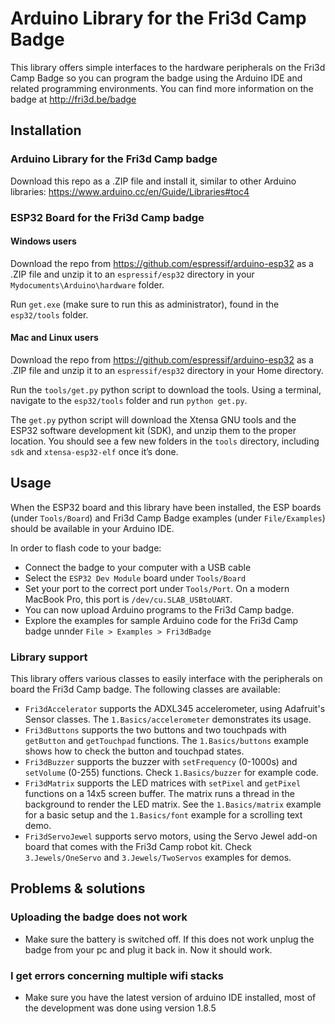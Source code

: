 # Arduino Library for the Fri3d Camp Badge

This library offers simple interfaces to the hardware peripherals on the Fri3d Camp Badge so you can program the badge using the Arduino IDE and related programming environments. You can find more information on the badge at http://fri3d.be/badge

## Installation

### Arduino Library for the Fri3d Camp badge

Download this repo as a .ZIP file and install it, similar to other Arduino libraries: https://www.arduino.cc/en/Guide/Libraries#toc4

### ESP32 Board for the Fri3d Camp badge

#### Windows users

Download the repo from https://github.com/espressif/arduino-esp32 as a .ZIP file and unzip it to an `espressif/esp32` directory in your `Mydocuments\Arduino\hardware` folder.

Run `get.exe` (make sure to run this as administrator), found in the `esp32/tools` folder.

#### Mac and Linux users

Download the repo from https://github.com/espressif/arduino-esp32 as a .ZIP file and unzip it to an `espressif/esp32` directory in your Home directory.

Run the `tools/get.py` python script to download the tools. Using a terminal, navigate to the `esp32/tools` folder and run `python get.py`.

The `get.py` python script will download the Xtensa GNU tools and the ESP32 software development kit (SDK), and unzip them to the proper location. You should see a few new folders in the `tools` directory, including `sdk` and `xtensa-esp32-elf` once it’s done.

## Usage

When the ESP32 board and this library have been installed, the ESP boards (under `Tools/Board`) and Fri3d Camp Badge examples (under `File/Examples`) should be available in your Arduino IDE.

In order to flash code to your badge:

* Connect the badge to your computer with a USB cable
* Select the `ESP32 Dev Module` board under `Tools/Board` 
* Set your port to the correct port under `Tools/Port`. On a modern MacBook Pro, this port is `/dev/cu.SLAB_USBtoUART`.
* You can now upload Arduino programs to the Fri3d Camp badge.
* Explore the examples for sample Arduino code for the Fri3d Camp badge unnder `File > Examples > Fri3dBadge`

### Library support

This library offers various classes to easily interface with the peripherals on board the Fri3d Camp badge. The following classes are available:

* `Fri3dAccelerator` supports the ADXL345 accelerometer, using Adafruit's Sensor classes. The `1.Basics/accelerometer` demonstrates its usage.
* `Fri3dButtons` supports the two buttons and two touchpads with `getButton` and `getTouchpad` functions. The `1.Basics/buttons` example shows how to check the button and touchpad states.
* `Fri3dBuzzer` supports the buzzer with `setFrequency` (0-1000s) and `setVolume` (0-255) functions. Check `1.Basics/buzzer` for example code.
* `Fri3dMatrix` supports the LED matrices with `setPixel` and `getPixel` functions on a 14x5 screen buffer. The matrix runs a thread in the background to render the LED matrix. See the `1.Basics/matrix` example for a basic setup and the `1.Basics/font` example for a scrolling text demo.
* `Fri3dServoJewel` supports servo motors, using the Servo Jewel add-on board that comes with the Fri3d Camp robot kit. Check `3.Jewels/OneServo` and `3.Jewels/TwoServos` examples for demos.

## Problems & solutions

### Uploading the badge does not work
* Make sure the battery is switched off. If this does not work unplug the badge from your pc and plug it back in. Now it should work.

### I get errors concerning multiple wifi stacks
* Make sure you have the latest version of arduino IDE installed, most of the development was done using version 1.8.5
